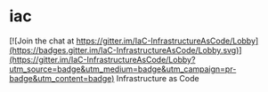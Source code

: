 # iac

[![Join the chat at https://gitter.im/IaC-InfrastructureAsCode/Lobby](https://badges.gitter.im/IaC-InfrastructureAsCode/Lobby.svg)](https://gitter.im/IaC-InfrastructureAsCode/Lobby?utm_source=badge&utm_medium=badge&utm_campaign=pr-badge&utm_content=badge)
Infrastructure as Code
